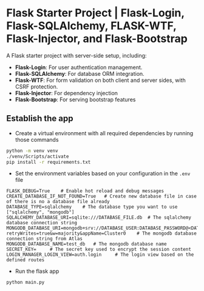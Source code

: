 # Flask Starter Project | Flask-Login, Flask-SQLAlchemy, FLASK-WTF, Flask-Injector, and Flask-Bootstrap

A Flask starter project with server-side setup, including:
- **Flask-Login**: For user authentication management.
- **Flask-SQLAlchemy**: For database ORM integration.
- **Flask-WTF**: For form validation on both client and server sides, with CSRF protection.
- **Flask-Injector**: For dependency injection
- **Flask-Bootstrap**: For serving bootstrap features


## Establish the app

- Create a virtual environment with all required dependencies by running those commands

```bash
python -m venv venv
./venv/Scripts/activate
pip install -r requirements.txt
```

- Set the environment variables based on your configuration in the `.env` file
```env
FLASK_DEBUG=True    # Enable hot reload and debug messages
CREATE_DATABASE_IF_NOT_FOUND=True   # Create new database file in case of there is no a database file already
DATABASE_TYPE=sqlalchemy    # The database type you want to use ["sqlalchemy", "mongodb"]
SQLALCHEMY_DATABASE_URI=sqlite:///DATABASE_FILE.db  # The sqlalchemy database connection string
MONGODB_DATABASE_URI=mongodb+srv://DATABASE_USER:DATABASE_PASSWORD@<DATABASE_HOST>/?retryWrites=true&w=majority&appName=Cluster0    # The mongodb database connection string from Atlas
MONGODB_DATABASE_NAME=test_db   # The mongodb database name
SECRET_KEY=     # The secret key used to encrypt the session content
LOGIN_MANAGER_LOGIN_VIEW=auth.login     # The login view based on the defined routes
```

- Run the flask app

```bash
python main.py
```